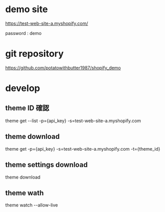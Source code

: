 # demo site

https://test-web-site-a.myshopify.com/

password : demo

# git repository

https://github.com/potatowithbutter1987/shopify_demo

# develop

## theme ID 確認

theme get --list -p={api_key} -s=test-web-site-a.myshopify.com

## theme download

theme get -p={api_key} -s=test-web-site-a.myshopify.com -t={theme_id}

## theme settings download

theme download

## theme wath

theme watch --allow-live
